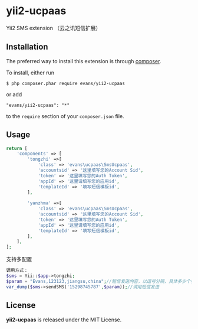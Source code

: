 # yii2-ucpaas

Yii2 SMS extension （云之讯短信扩展）


## Installation

The preferred way to install this extension is through [composer](http://getcomposer.org/download/).

To install, either run

```
$ php composer.phar require evans/yii2-ucpaas
```

or add

```
"evans/yii2-ucpaas": "*"
```

to the ```require``` section of your `composer.json` file.

## Usage

```php
return [
    'components' => [
        'tongzhi' =>[
            'class' => 'evans\ucpaas\SmsUcpaas',
            'accountsid' => '这里填写您的Account Sid',
            'token' => '这里填写您的Auth Token',
            'appId' => '这里请填写您的应用id',
            'templateId' => '填写短信模板id',
        ],
		
		'yanzhma' =>[
            'class' => 'evans\ucpaas\SmsUcpaas',
            'accountsid' => '这里填写您的Account Sid',
            'token' => '这里填写您的Auth Token',
            'appId' => '这里请填写您的应用id',
            'templateId' => '填写短信模板id',
        ],
    ],
];
```
支持多配置


```php
调用方式：
$sms = Yii::$app->tongzhi;
$param = "Evans,123123,jiangsu,china";//短信发送内容，以逗号分隔，具体多少个参数取决于短信模板里面
var_dump($sms->sendSMS('15298745787',$param));//调用短信发送
```

## License

**yii2-ucpaas** is released under the MIT License.
